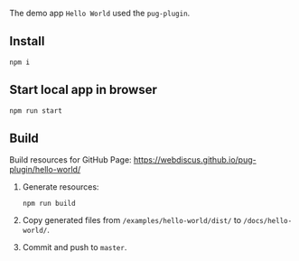 The demo app `Hello World` used the `pug-plugin`.

## Install
```
npm i
```

## Start local app in browser
```
npm run start
```

## Build
Build resources for GitHub Page: https://webdiscus.github.io/pug-plugin/hello-world/

1. Generate resources:
    ```
    npm run build
    ```
2. Copy generated files from `/examples/hello-world/dist/` to `/docs/hello-world/`.

3. Commit and push to `master`.
